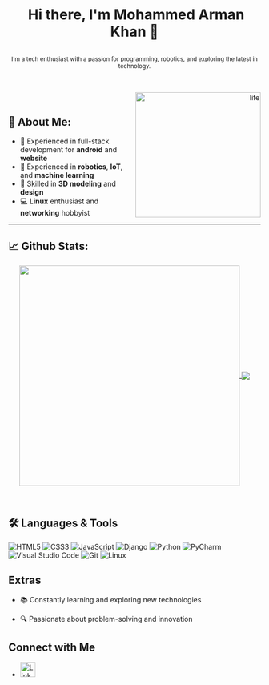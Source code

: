 
# <p align="center">️ **Hi there, I'm Mohammed Arman Khan 👋** </p>
<p align="center">️<small>I'm a tech enthusiast with a passion for programming, robotics, and exploring the latest in technology.</small></p>
<br/>

</p>
<p align="right">
  <img align="right" alt="life" width="250" src="https://media.giphy.com/media/v1.Y2lkPTc5MGI3NjExaW16dDE0a2Y3Ymh5Zjk3M2V3b21nMDQyb3o0NjI2MDQ2cWJmOHg0cSZlcD12MV9pbnRlcm5hbF9naWZfYnlfaWQmY3Q9Zw/26SdS6M9jzxdqq72JU/giphy-downsized.gif">
</p>
</br>

<h2 style="text-decoration: none;"> 🙂‍ About Me:</h2>

  - 🚀 Experienced in full-stack development for **android** and **website**
  - 🤖 Experienced in **robotics**, **IoT**, and **machine learning**
  - 🎨 Skilled in **3D modeling** and **design**
  - 💻 **Linux** enthusiast and **networking** hobbyist

---

## 📈 Github Stats:
<p align="center">
<a href="https://github.com/mohammedarmankhan">
<img width="440" align="center" src="https://github-readme-stats.vercel.app/api?username=mohammedarmankhan&show_icons=true&include_all_commits=true&theme=blue-green&count_private=true">
</a>
<a href="https://github.com/mohammedarmankhan/github-readme-stats">
<img align="center" src="https://github-readme-stats.anuraghazra1.vercel.app/api/top-langs/?username=mohammedarmankhan&layout=compact&theme=blue-green" />
</a>
</p>

</br>
<!---
<p align="center">
  <img src="https://github-readme-stats.vercel.app/api?username=mohammedarmankhan&show_icons=true&theme=radical" width="45%">
  <img src="https://github-readme-stats.vercel.app/api/top-langs/?username=mohammedarmankhan&layout=compact&theme=radical" width="45%">
</p>
--->

## 🛠️ Languages & Tools
 ![HTML5](https://img.shields.io/badge/-HTML5-E34F26?style=flat&logo=html5&logoColor=white)
 ![CSS3](https://img.shields.io/badge/-CSS3-1572B6?style=flat&logo=css3&logoColor=white)
 ![JavaScript](https://img.shields.io/badge/-JavaScript-F7DF1E?style=flat&logo=javascript&logoColor=black)
 ![Django](https://img.shields.io/badge/-Django-092E20?style=flat&logo=django&logoColor=white)
 ![Python](https://img.shields.io/badge/-Python-3776AB?style=flat&logo=python&logoColor=white)
 ![PyCharm](https://img.shields.io/badge/-PyCharm-000000?style=flat&logo=pycharm&logoColor=white)
 ![Visual Studio Code](https://img.shields.io/badge/-VSCode-007ACC?style=flat&logo=visual-studio-code&logoColor=white)
 ![Git](https://img.shields.io/badge/-Git-F05032?style=flat&logo=git&logoColor=white)
 ![Linux](https://img.shields.io/badge/-Linux-FCC624?style=flat&logo=linux&logoColor=black)

## Extras
- 📚 Constantly learning and exploring new technologies
<!--- 🌱 Open-source contributor and advocate --->
- 🔍 Passionate about problem-solving and innovation

## Connect with Me
- [<img src="https://img.icons8.com/color/48/000000/linkedin.png" width="30" height="30" alt="LinkedIn Icon">](https://www.linkedin.com/in/mohammedarmankhan/)
<!---
- [Twitter](YourTwitterProfileURL)
- [Personal Website](YourWebsiteURL)
- Email: your.email@example.com
--->
